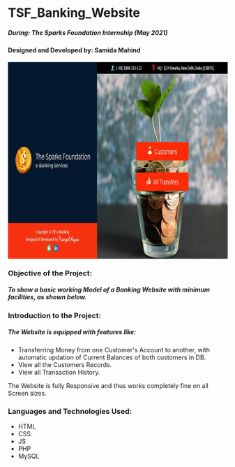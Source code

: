 # TSF_Banking_Website
##### During: The Sparks Foundation Internship (May 2021)
#### Designed and Developed by: Samida Mahind
<img src="images/Capture.JPG" height="450px" width="850px" align="center">

### Objective of the Project:
##### To show a basic working Model of a Banking Website with minimum facilities, as shown below.

### Introduction to the Project:
##### The Website is equipped with features like:
  <ul type="disc">
  <li>Transferring Money from one Customer's Account to another, with automatic updation of Current Balances of both customers in DB.</li>
  <li>View all the Customers Records.</li>
  <li>View all Transaction History.</li>
  </ul>
The Website is fully Responsive and thus works completely fine on all Screen sizes.  

### Languages and Technologies Used:
  <ul type="disc">
  <li>HTML</li>
  <li>CSS</li>
  <li>JS</li>
  <li>PHP</li>
  <li>MySQL</li>
  </ul>




